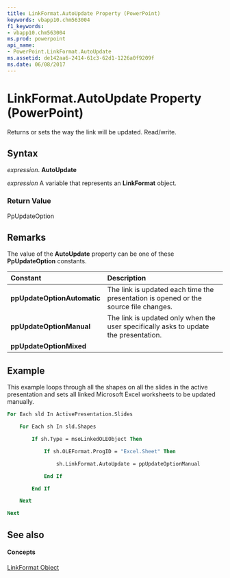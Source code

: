 ```yaml
---
title: LinkFormat.AutoUpdate Property (PowerPoint)
keywords: vbapp10.chm563004
f1_keywords:
- vbapp10.chm563004
ms.prod: powerpoint
api_name:
- PowerPoint.LinkFormat.AutoUpdate
ms.assetid: de142aa6-2414-61c3-62d1-1226a0f9209f
ms.date: 06/08/2017
---
```



# LinkFormat.AutoUpdate Property (PowerPoint)

Returns or sets the way the link will be updated. Read/write.


## Syntax

 _expression_. **AutoUpdate**

 _expression_ A variable that represents an **LinkFormat** object.


### Return Value

PpUpdateOption


## Remarks

The value of the  **AutoUpdate** property can be one of these **PpUpdateOption** constants.



|**Constant**|**Description**|
|:-----|:-----|
|**ppUpdateOptionAutomatic**|The link is updated each time the presentation is opened or the source file changes.|
|**ppUpdateOptionManual**| The link is updated only when the user specifically asks to update the presentation.|
|**ppUpdateOptionMixed**||

## Example

This example loops through all the shapes on all the slides in the active presentation and sets all linked Microsoft Excel worksheets to be updated manually.


```vb
For Each sld In ActivePresentation.Slides

    For Each sh In sld.Shapes

        If sh.Type = msoLinkedOLEObject Then

            If sh.OLEFormat.ProgID = "Excel.Sheet" Then

                sh.LinkFormat.AutoUpdate = ppUpdateOptionManual

            End If

        End If

    Next

Next
```


## See also


#### Concepts


[LinkFormat Object](PowerPoint.LinkFormat.md)

